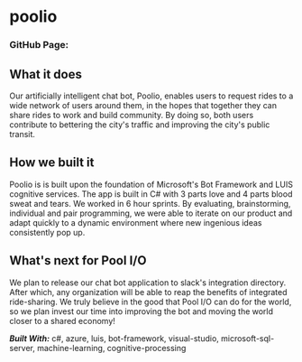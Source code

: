 # poolio

### GitHub Page: 

## What it does

Our artificially intelligent chat bot, Poolio, enables users to request rides to a wide network of users around them, in the hopes that together they can share rides to work and build community. By doing so, both users contribute to bettering the city's traffic and improving the city's public transit.

## How we built it

Poolio is is built upon the foundation of Microsoft's Bot Framework and LUIS cognitive services. The app is built in C# with 3 parts love and 4 parts blood sweat and tears. We worked in 6 hour sprints. By evaluating, brainstorming, individual and pair programming, we were able to iterate on our product and adapt quickly to a dynamic environment where new ingenious ideas consistently pop up.

## What's next for Pool I/O

We plan to release our chat bot application to slack's integration directory. After which, any organization will be able to reap the benefits of integrated ride-sharing. We truly believe in the good that Pool I/O can do for the world, so we plan invest our time into improving the bot and moving the world closer to a shared economy!


**_Built With:_** c#, azure, luis, bot-framework, visual-studio, microsoft-sql-server, machine-learning, cognitive-processing

